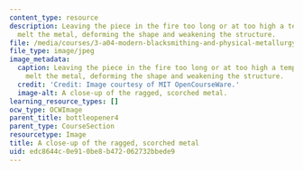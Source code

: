 ```yaml
---
content_type: resource
description: Leaving the piece in the fire too long or at too high a temperature can
  melt the metal, deforming the shape and weakening the structure.
file: /media/courses/3-a04-modern-blacksmithing-and-physical-metallurgy-fall-2008/edc8644c0e910be8b472062732bbede9_082.jpg
file_type: image/jpeg
image_metadata:
  caption: Leaving the piece in the fire too long or at too high a temperature can
    melt the metal, deforming the shape and weakening the structure.
  credit: 'Credit: Image courtesy of MIT OpenCourseWare.'
  image-alt: A close-up of the ragged, scorched metal.
learning_resource_types: []
ocw_type: OCWImage
parent_title: bottleopener4
parent_type: CourseSection
resourcetype: Image
title: A close-up of the ragged, scorched metal
uid: edc8644c-0e91-0be8-b472-062732bbede9
---
```

